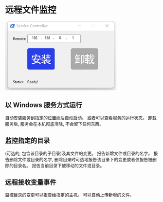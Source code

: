 # 远程文件监控

![ui](./assets/home.png)

## 以 Windows 服务方式运行

自动安装服务到指定的位置而后自动启动。
或者可以查看服务的运行状态。
卸载服务后, 服务会在本机彻底清除, 不会留下任何东西。

## 监控指定的目录

(可选的, 包含该目录的子目录)及其文件的变更。
报告新增文件或目录的名字。
报告删除文件或目录的名字, 删除目录时可选地报告该目录下的变更或者仅报告被删除的目录名。
报告当前目录下被移动的文件或目录。

## 远程接收变量事件

监控目录的变更可以报告给指定的主机。
可以自动上传新增的文件。

